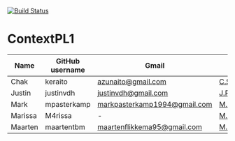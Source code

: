 [![Build Status](https://travis-ci.org/maartentbm/ContextPL1.svg?branch=master)](https://travis-ci.org/maartentbm/ContextPL1)

# ContextPL1
| Name	| GitHub username | Gmail | TU-mail | pref-mail |
| ----- | --------------- | ----- | ------- | --------- |
| Chak	| keraito | azunaito@gmail.com | C.S.Yu@student.tudelft.nl | keraito@hotmail.com |
| Justin | justinvdh | justinvdh@gmail.com | J.R.T.E.vanderHout@student.tudelft.nl | justinvdh@gmail.com |
| Mark | mpasterkamp | markpasterkamp1994@gmail.com | M.Pasterkamp@student.tudelft.nl | markpasterkamp@hotmail.com |
| Marissa | M4rissa | - | M.M.vanderWel@student.tudelft.nl | mariswel@hotmail.com |
| Maarten | maartentbm | maartenflikkema95@gmail.com | M.H.Flikkema@student.tudelft.nl | maartenflikkema@hotmail.com |